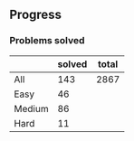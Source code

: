 ## Progress
### Problems solved
|          | solved | total |
|----------|--------|-------|
| All      |   143   |  2867 |
| Easy     |   46   |
| Medium   |   86   |
| Hard     |   11    |
